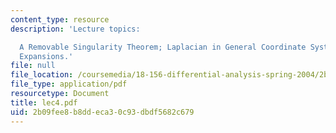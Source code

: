 ```yaml
---
content_type: resource
description: 'Lecture topics:

  A Removable Singularity Theorem; Laplacian in General Coordinate Systems; Asymptotic
  Expansions.'
file: null
file_location: /coursemedia/18-156-differential-analysis-spring-2004/2b09fee8b8ddeca30c93dbdf5682c679_lec4.pdf
file_type: application/pdf
resourcetype: Document
title: lec4.pdf
uid: 2b09fee8-b8dd-eca3-0c93-dbdf5682c679
---
```

